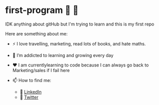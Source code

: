 # first-program :partying_face:	:crossed_fingers:	
IDK anything about gitHub but I'm trying to learn and this is my first repo

Here are something about me:

- :zap: I love travelling, marketing, read lots of books, and  hate maths.
- 🌱 I’m addicted to learning and growing every day
- :heart:	 I am currentlylearning to code because I can always go back to Marketing/sales if I fail here
- 📫 How to find me: 
 
  - :office: [LinkedIn](https://www.linkedin.com/in/niteshjhaa/)
  - :hatched_chick: [Twitter](https://twitter.com/tryniit)
